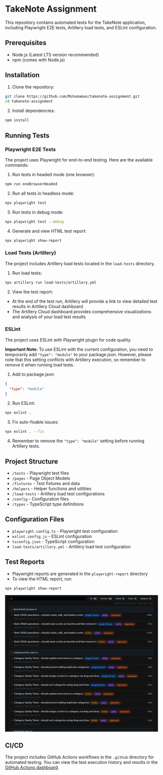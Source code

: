 # TakeNote Assignment

This repository contains automated tests for the TakeNote application, including Playwright E2E tests, Artillery load tests, and ESLint configuration.

## Prerequisites

- Node.js (Latest LTS version recommended)
- npm (comes with Node.js)

## Installation

1. Clone the repository:
```bash
git clone https://github.com/Mshumaman/takenote-assignment.git
cd takenote-assignment
```

2. Install dependencies:
```bash
npm install
```

## Running Tests

### Playwright E2E Tests

The project uses Playwright for end-to-end testing. Here are the available commands:

1. Run tests in headed mode (one browser):
```bash
npm run oneBrowserHeaded
```

2. Run all tests in headless mode:
```bash
npx playwright test
```

3. Run tests in debug mode:
```bash
npx playwright test --debug
```

4. Generate and view HTML test report:
```bash
npx playwright show-report
```

### Load Tests (Artillery)

The project includes Artillery load tests located in the `load-tests` directory.

1. Run load tests:
```bash
npx artillery run load-tests/artillery.yml
```

2. View the test report:
- At the end of the test run, Artillery will provide a link to view detailed test results in Artillery Cloud dashboard
- The Artillery Cloud dashboard provides comprehensive visualizations and analysis of your load test results

### ESLint

The project uses ESLint with Playwright plugin for code quality.

**Important Note:** To use ESLint with the current configuration, you need to temporarily add `"type": "module"` to your package.json. However, please note that this setting conflicts with Artillery execution, so remember to remove it when running load tests.

1. Add to package.json:
```json
{
  "type": "module"
}
```

2. Run ESLint:
```bash
npx eslint .
```

3. Fix auto-fixable issues:
```bash
npx eslint . --fix
```

4. Remember to remove the `"type": "module"` setting before running Artillery tests.

## Project Structure

- `/tests` - Playwright test files
- `/pages` - Page Object Models
- `/fixtures` - Test fixtures and data
- `/helpers` - Helper functions and utilities
- `/load-tests` - Artillery load test configurations
- `/config` - Configuration files
- `/types` - TypeScript type definitions

## Configuration Files

- `playwright.config.ts` - Playwright test configuration
- `eslint.config.js` - ESLint configuration
- `tsconfig.json` - TypeScript configuration
- `load-tests/artillery.yml` - Artillery load test configuration

## Test Reports

- Playwright reports are generated in the `playwright-report` directory
- To view the HTML report, run:
```bash
npx playwright show-report
```

![Playwright Test Report](assets/screenshot-of-report-for-readme.png)

## CI/CD

The project includes GitHub Actions workflows in the `.github` directory for automated testing. You can view the test execution history and results in the [GitHub Actions dashboard](https://github.com/Mshumaman/takenote-assignment/actions). 